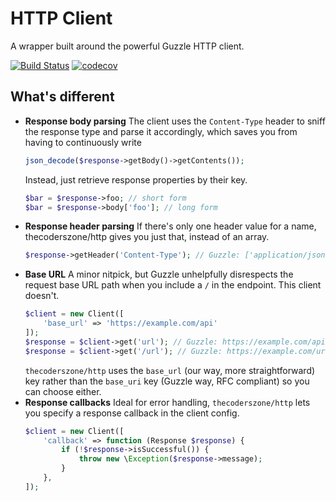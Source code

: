 # HTTP Client

A wrapper built around the powerful Guzzle HTTP client.

[![Build Status](https://travis-ci.com/thecoderszone/http.svg?branch=master)](https://travis-ci.com/thecoderszone/http)
[![codecov](https://codecov.io/gh/thecoderszone/http/branch/master/graph/badge.svg)](https://codecov.io/gh/thecoderszone/http)

## What's different
- **Response body parsing**
  The client uses the `Content-Type` header to sniff the response type and parse it accordingly, which saves you from having to continuously write
  ```php
  json_decode($response->getBody()->getContents());
  ```
  Instead, just retrieve response properties by their key.
  ```php
  $bar = $response->foo; // short form
  $bar = $response->body['foo']; // long form
  ```
- **Response header parsing**
  If there's only one header value for a name, thecoderszone/http gives you just that, instead of an array.
  ```php
  $response->getHeader('Content-Type'); // Guzzle: ['application/json'], thecoderszone/http: 'application/json'
  ```
- **Base URL**
  A minor nitpick, but Guzzle unhelpfully disrespects the request base URL path when you include a `/` in the endpoint. This client doesn't.
  ```php
  $client = new Client([
      'base_url' => 'https://example.com/api'
  ]);
  $response = $client->get('url'); // Guzzle: https://example.com/api/url, thecoderszone/http: https://example.com/api/url
  $response = $client->get('/url'); // Guzzle: https://example.com/url (why would anyone want this), thecoderszone/http: https://example.com/api/url
  ```
  `thecoderszone/http` uses the `base_url` (our way, more straightforward) key rather than the `base_uri` key (Guzzle way, RFC compliant) so you can choose either.
- **Response callbacks**
  Ideal for error handling, `thecoderszone/http` lets you specify a response callback in the client config.
  ```php
  $client = new Client([
      'callback' => function (Response $response) {
          if (!$response->isSuccessful()) {
              throw new \Exception($response->message);
          }
      },
  ]);
  ```
